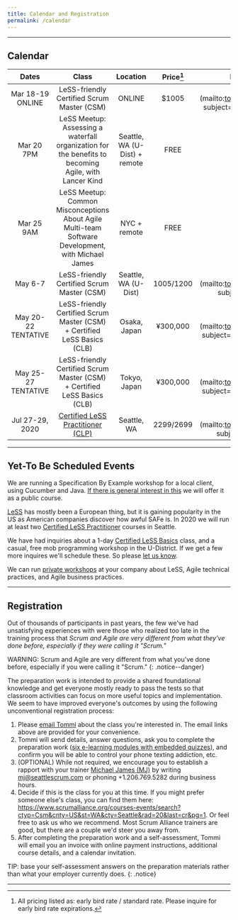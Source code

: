 ```yaml
---
title: Calendar and Registration
permalink: /calendar
---
```


----

## Calendar

| Dates       | Class         |   Location  | Price[^price] | Register/Inquire
| :----------:|:-------------:|:-----------:|:-----:|:---------------:
| Mar 18-19 ONLINE | LeSS-friendly Certified Scrum Master (CSM) | ONLINE | $1005 |[inquire](mailto:tommi@seattlescrum.com?subject=Mar 18-19 Vitual CSM)
| Mar 20 7PM | LeSS Meetup: Assessing a waterfall organization for the benefits to becoming Agile, with Lancer Kind | Seattle, WA (U-Dist) + remote | FREE |[register](https://www.meetup.com/Seattle-LeSS-Large-Scale-Scrum-Meetup-Group/events/269228739/)
| Mar 25 9AM | LeSS Meetup: Common Misconceptions About Agile Multi-team Software Development, with Michael James | NYC + remote | FREE | [register](https://www.meetup.com/Large-Scale-Scrum-LeSS-in-NYC/events/269105054/)
| May 6-7 | LeSS-friendly Certified Scrum Master (CSM) | Seattle, WA (U-Dist) | $1005/$1200 |[inquire](mailto:tommi@seattlescrum.com?subject=May 6-7 CSM)
| May 20-22 TENTATIVE | LeSS-friendly Certified Scrum Master (CSM) + Certified LeSS Basics (CLB)| Osaka, Japan | ¥300,000 |[inquire](mailto:tommi@seattlescrum.com?subject=May 20-22 CSM + CLB)
| May 25-27 TENTATIVE | LeSS-friendly Certified Scrum Master (CSM) + Certified LeSS Basics (CLB) | Tokyo, Japan | ¥300,000 |[inquire](mailto:tommi@seattlescrum.com?subject=May 25-27 CSM + CLB)
| Jul 27-29, 2020 | [Certified LeSS Practitioner (CLP)](/education#certified-less-practitioner-principles-to-practices-clp) | Seattle, WA | $2299/$2699 |[inquire](mailto:tommi@seattlescrum.com?subject=Jul 27-29 CLP)


----


## Yet-To Be Scheduled Events

We are running a Specification By Example workshop for a local client, using Cucumber and Java.  [If there is general interest in this](/contact) we will offer it as a public course.

[LeSS](https://www.youtube.com/watch?v=1BZf_Oa7W94&rel=0) has mostly been a European thing, but it is gaining popularity in the US as American companies discover how awful SAFe is.  In 2020 we will run at least two [Certified LeSS Practitioner](/education#certified-less-practitioner-principles-to-practices-clp) courses in Seattle.

We have had inquiries about a 1-day [Certified LeSS Basics](/education#certified-less-basics-clb) class, and a casual, free mob programming workshop in the U-District. If we get a few more inquires we'll schedule these.  So please [let us know](/contact).

We can run [private workshops](/coaching) at your company about LeSS, Agile technical practices, and Agile business practices. 

----

## Registration

Out of thousands of participants in past years, the few we've had unsatisfying experiences with were those who realized too late in the training process that _Scrum and Agile are very different from what they've done before, especially if they were calling it "Scrum."_

WARNING: Scrum and Agile are very different from what you've done before, especially if you were calling it "Scrum."
{: .notice--danger}

The preparation work is intended to provide a shared foundational knowledge and get everyone mostly ready to pass the tests so that classroom activities can focus on more useful topics and implementation.  We seem to have improved everyone's outcomes by using the following unconventional registration process:

1. Please [email Tommi](mailto:tommi@seattlescrum.com?subject=training) about the class you're interested in.  The email links above are provided for your convenience.
1. Tommi will send details, answer questions, ask you to complete the preparation work ([six e-learning modules with embedded quizzes](http://ScrumTrainingSeries.com)), and confirm you will be able to control your phone texting addiction, etc.
1. (OPTIONAL) While not required, we encourage you to establish a rapport with your trainer [Michael James (MJ)](https://www.linkedin.com/in/michaeljamesseattle/) by writing <mj@seattlescrum.com> or phoning +1.206.769.5282 during business hours.
1. Decide if this is the class for you at this time.  If you might prefer someone else's class, you can find them here: <https://www.scrumalliance.org/courses-events/search?ctyp=Csm&cnty=US&st=WA&cty=Seattle&rad=20&last=cr&pg=1>.  Or feel free to ask us who we recommend.  Most Scrum Alliance trainers are good, but there are a couple we'd steer you away from.
1. After completing the preparation work and a self-assessment, Tommi will email you an invoice with online payment instructions, additional course details, and a calendar invitation.

TIP: base your self-assessment answers on the preparation materials rather than what your employer currently does.
{: .notice}

----
[^price]: All pricing listed as: early bird rate / standard rate. Please inquire for early bird rate expirations.
[^lessnyc]: MJ will be presenting a session about management's role in Scrum, and a workshop on Test Driven Development [TDD]
